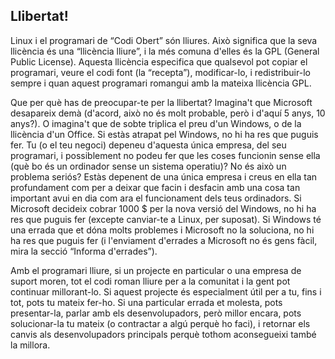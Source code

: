 <?php require("../../entete.php"); ?> <?php require("../../base.php"); ?> <?php require("../../fonctions.php"); ?>

<div id="corps">

<h2>Llibertat!</h2>

<p>Linux i el programari de “Codi Obert” són lliures. Això significa que 
la seva llicència és una “llicència lliure”, i la més comuna d'elles és 
la GPL (General Public License). Aquesta llicència especifica que 
qualsevol pot copiar el programari, veure el codi font (la “recepta”), 
modificar-lo, i redistribuir-lo sempre i quan aquest programari romangui 
amb la mateixa llicència GPL.</p>

<p>Que per què has de preocupar-te per la llibertat? Imagina't que 
Microsoft desapareix demà (d'acord, això no és molt probable, però i 
d'aquí 5 anys, 10 anys?). O imagina't que de sobte triplica el preu d'un 
Windows, o de la llicència d'un Office. Si estàs atrapat pel Windows, no 
hi ha res que puguis fer. Tu (o el teu negoci) depeneu d'aquesta única 
empresa, del seu programari, i possiblement no podeu fer que les coses 
funcionin sense ella (què bo és un ordinador sense un sistema operatiu)? 
No és això un problema seriós? Estàs depenent de una única empresa i 
creus en ella tan profundament com per a deixar que facin i desfacin amb 
una cosa tan important avui en dia com ara el funcionament dels teus 
ordinadors. Si Microsoft decideix cobrar 1000 $ per la nova versió del 
Windows, no hi ha res que puguis fer (excepte canviar-te a Linux, per 
suposat). Si Windows té una errada que et dóna molts problemes i 
Microsoft no la soluciona, no hi ha res que puguis fer (i l'enviament 
d'errades a Microsoft no és gens fàcil, mira la secció “Informa 
d'errades”).</p>

<p>Amb el programari lliure, si un projecte en particular o una empresa 
de suport moren, tot el codi roman lliure per a la comunitat i la gent 
pot continuar millorant-lo. Si aquest projecte és especialment útil per 
a tu, fins i tot, pots tu mateix fer-ho. Si una particular errada et 
molesta, pots presentar-la, parlar amb els desenvolupadors, però millor 
encara, pots solucionar-la tu mateix (o contractar a algú perquè ho 
faci), i retornar els canvis als desenvolupadors principals perquè 
tothom aconsegueixi també la millora.</p>

</div>


